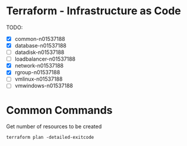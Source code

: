 # Terraform - Infrastructure as Code

TODO:
- [x] common-n01537188
- [x] database-n01537188
- [ ] datadisk-n01537188
- [ ] loadbalancer-n01537188
- [x] network-n01537188
- [x] rgroup-n01537188
- [ ] vmlinux-n01537188
- [ ] vmwindows-n01537188

# Common Commands

Get number of resources to be created
```
terraform plan -detailed-exitcode
```

